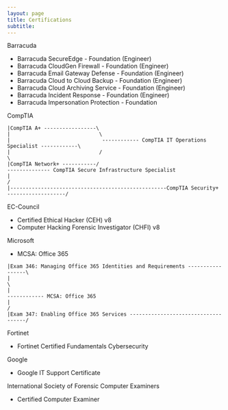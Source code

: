 ```yaml
---
layout: page
title: Certifications
subtitle: 
---
```

Barracuda

* Barracuda SecureEdge - Foundation (Engineer)
* Barracuda CloudGen Firewall - Foundation (Engineer)
* Barracuda Email Gateway Defense - Foundation (Engineer)
* Barracuda Cloud to Cloud Backup - Foundation (Engineer)
* Barracuda Cloud Archiving Service - Foundation (Engineer)
* Barracuda Incident Response - Foundation (Engineer)
* Barracuda Impersonation Protection - Foundation 

CompTIA
~~~
|CompTIA A+ -----------------\
|                             \
|                              ------------ CompTIA IT Operations Specialist ------------\                             
|                             /                                                           \ 
|CompTIA Network+ -----------/                                                             -------------- CompTIA Secure Infrastructure Specialist 
|                                                                                         /
|---------------------------------------------------CompTIA Security+ -------------------/
~~~
EC-Council

* Certified Ethical Hacker (CEH) v8
* Computer Hacking Forensic Investigator (CHFI) v8

Microsoft

* MCSA: Office 365
~~~
|Exam 346: Managing Office 365 Identities and Requirements -----------------\
|                                                                            \
|                                                                             ------------ MCSA: Office 365
|                                                                            /
|Exam 347: Enabling Office 365 Services ------------------------------------/                                                             
~~~
Fortinet

* Fortinet Certified Fundamentals Cybersecurity

Google

* Google IT Support Certificate

International Society of Forensic Computer Examiners

* Certified Computer Examiner

